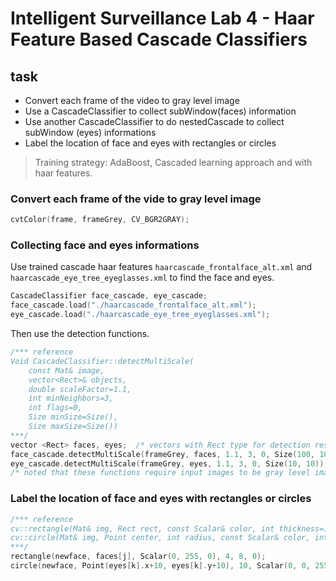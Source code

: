 # Intelligent Surveillance Lab 4 - Haar Feature Based Cascade Classifiers
## **task**  
- Convert each frame of the video to gray level image
- Use a CascadeClassifier to collect subWindow(faces) information
- Use another CascadeClassifier to do nestedCascade to collect subWindow (eyes) informations
- Label the location of face and eyes with rectangles or circles  

> Training strategy:
AdaBoost, Cascaded learning approach and with haar features.

### Convert each frame of the vide to gray level image
```cpp
cvtColor(frame, frameGrey, CV_BGR2GRAY);
```

### Collecting face and eyes informations
Use trained cascade haar features `haarcascade_frontalface_alt.xml` and `haarcascade_eye_tree_eyeglasses.xml` to find the face and eyes.
```cpp
CascadeClassifier face_cascade, eye_cascade;
face_cascade.load("./haarcascade_frontalface_alt.xml");
eye_cascade.load("./haarcascade_eye_tree_eyeglasses.xml");
```
Then use the detection functions.
```cpp
/*** reference
Void CascadeClassifier::detectMultiScale(
    const Mat& image, 
    vector<Rect>& objects, 
    double scaleFactor=1.1, 
    int minNeighbors=3, 
    int flags=0, 
    Size minSize=Size(), 
    Size maxSize=Size())
***/
vector <Rect> faces, eyes;  /* vectors with Rect type for detection results */
face_cascade.detectMultiScale(frameGrey, faces, 1.1, 3, 0, Size(100, 100));
eye_cascade.detectMultiScale(frameGrey, eyes, 1.1, 3, 0, Size(10, 10));
/* noted that these functions require input images to be gray level images. */
```

### Label the location of face and eyes with rectangles or circles 
```cpp
/*** reference
cv::rectangle(Mat& img, Rect rect, const Scalar& color, int thickness=1, int lineType=8, int shift=0)
cv::circle(Mat& img, Point center, int radius, const Scalar& color, int thickness=1, int lineType=8, int shift=0)
***/
rectangle(newface, faces[j], Scalar(0, 255, 0), 4, 8, 0);
circle(newface, Point(eyes[k].x+10, eyes[k].y+10), 10, Scalar(0, 0, 255), 4, 8, 0);
```